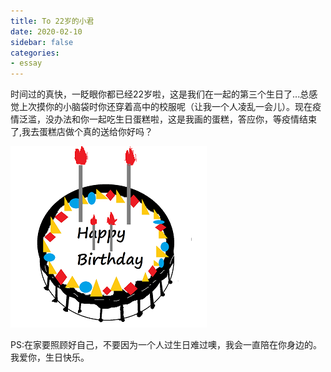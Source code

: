 ```yaml
---
title: To 22岁的小君
date: 2020-02-10
sidebar: false
categories:
- essay
---
```

时间过的真快，一眨眼你都已经22岁啦，这是我们在一起的第三个生日了...总感觉上次摸你的小脑袋时你还穿着高中的校服呢（让我一个人凌乱一会儿）。现在疫情泛滥，没办法和你一起吃生日蛋糕啦，这是我画的蛋糕，答应你，等疫情结束了,我去蛋糕店做个真的送给你好吗？

![蛋糕](../img/20200210205545.png)

PS:在家要照顾好自己，不要因为一个人过生日难过噢，我会一直陪在你身边的。我爱你，生日快乐。